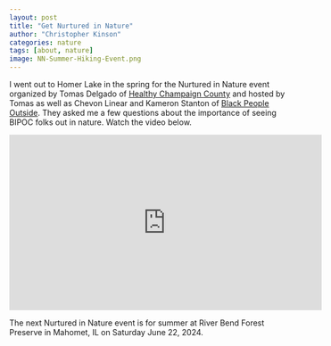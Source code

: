 ```yaml
---
layout: post
title: "Get Nurtured in Nature"
author: "Christopher Kinson"
categories: nature
tags: [about, nature]
image: NN-Summer-Hiking-Event.png
---
```


I went out to Homer Lake in the spring for the Nurtured in Nature event organized by Tomas Delgado of [Healthy Champaign County](http://www.healthychampaigncounty.org/) and hosted by Tomas as well as Chevon Linear and Kameron Stanton of [Black People Outside](https://www.instagram.com/blk.people.outside/). They asked me a few questions about the importance of seeing BIPOC folks out in nature. Watch the video below.

<iframe width="560" height="315" src="https://www.youtube.com/embed/GNIUKSYYyYo?si=Gj0c3cDPCZGlffs0" title="YouTube video player" frameborder="0" allow="accelerometer; autoplay; clipboard-write; encrypted-media; gyroscope; picture-in-picture; web-share" referrerpolicy="strict-origin-when-cross-origin" allowfullscreen></iframe>

The next Nurtured in Nature event is for summer at River Bend Forest Preserve in Mahomet, IL on Saturday June 22, 2024.
